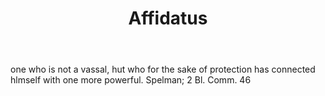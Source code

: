 ---
title: Affidatus
permalink: "/definitions/affidatus.html"
body: one who is not a vassal, hut who for the sake of protection has connected hlmself
  with one more powerful. Spelman; 2 Bl. Comm. 46
published_at: '2018-07-07'
layout: post
---
